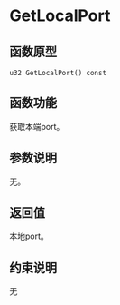 # GetLocalPort 

## 函数原型<a name="zh-cn_topic_0000001929459158_section2639mcpsimp"></a>

```
u32 GetLocalPort() const
```

## 函数功能<a name="zh-cn_topic_0000001929459158_section2642mcpsimp"></a>

获取本端port。

## 参数说明<a name="zh-cn_topic_0000001929459158_section2645mcpsimp"></a>

无。

## 返回值<a name="zh-cn_topic_0000001929459158_section2648mcpsimp"></a>

本地port。

## 约束说明<a name="zh-cn_topic_0000001929459158_section2651mcpsimp"></a>

无

